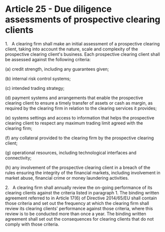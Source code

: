# Article 25 - Due diligence assessments of prospective clearing clients


1.   A clearing firm shall make an initial assessment of a prospective clearing client, taking into account the nature, scale and complexity of the prospective clearing client's business. Each prospective clearing client shall be assessed against the following criteria:

(a) credit strength, including any guarantees given;

(b) internal risk control systems;

(c) intended trading strategy;

(d) payment systems and arrangements that enable the prospective clearing client to ensure a timely transfer of assets or cash as margin, as required by the clearing firm in relation to the clearing services it provides;

(e) systems settings and access to information that helps the prospective clearing client to respect any maximum trading limit agreed with the clearing firm;

(f) any collateral provided to the clearing firm by the prospective clearing client;

(g) operational resources, including technological interfaces and connectivity;

(h) any involvement of the prospective clearing client in a breach of the rules ensuring the integrity of the financial markets, including involvement in market abuse, financial crime or money laundering activities.

2.   A clearing firm shall annually review the on-going performance of its clearing clients against the criteria listed in paragraph 1. The binding written agreement referred to in Article 17(6) of Directive 2014/65/EU shall contain those criteria and set out the frequency at which the clearing firm shall review its clearing clients' performance against those criteria, where this review is to be conducted more than once a year. The binding written agreement shall set out the consequences for clearing clients that do not comply with those criteria.

